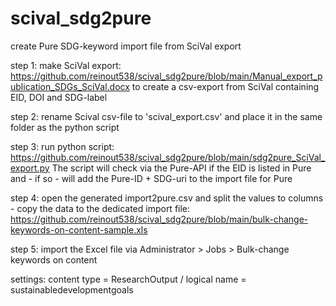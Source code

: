 # scival_sdg2pure
create Pure SDG-keyword import file from SciVal export

step 1: make SciVal export: https://github.com/reinout538/scival_sdg2pure/blob/main/Manual_export_publication_SDGs_SciVal.docx to create a csv-export from SciVal containing EID, DOI and SDG-label

step 2: rename Scival csv-file to 'scival_export.csv' and place it in the same folder as the python script

step 3: run python script: https://github.com/reinout538/scival_sdg2pure/blob/main/sdg2pure_SciVal_export.py The script will check via the Pure-API if the EID is listed in Pure and - if so - will add the Pure-ID + SDG-uri to the import file for Pure

step 4: open the generated import2pure.csv and split the values to columns - copy the data to the dedicated import file: https://github.com/reinout538/scival_sdg2pure/blob/main/bulk-change-keywords-on-content-sample.xls

step 5: import the Excel file via Administrator > Jobs > Bulk-change keywords on content

settings: content type = ResearchOutput / logical name = sustainabledevelopmentgoals
